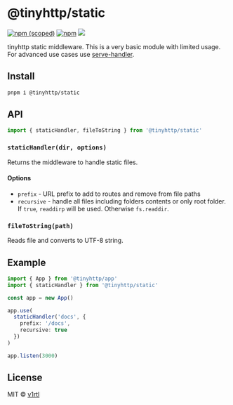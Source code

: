# @tinyhttp/static

[![npm (scoped)](https://img.shields.io/npm/v/@tinyhttp/static?style=flat-square)](npmjs.com/package/@tinyhttp/static) [![npm](https://img.shields.io/npm/dt/@tinyhttp/static?style=flat-square)](npmjs.com/package/@tinyhttp/static) [![](https://img.shields.io/badge/website-visit-hotpink?style=flat-square)](https://tinyhttp.v1rtl.site/mw/static)

tinyhttp static middleware. This is a very basic module with limited usage. For advanced use cases use [serve-handler](https://github.com/vercel/serve-handler).

## Install

```sh
pnpm i @tinyhttp/static
```

## API

```ts
import { staticHandler, fileToString } from '@tinyhttp/static'
```

### `staticHandler(dir, options)`

Returns the middleware to handle static files.

#### Options

- `prefix` - URL prefix to add to routes and remove from file paths
- `recursive` - handle all files including folders contents or only root folder. If `true`, `readdirp` will be used. Otherwise `fs.readdir`.

### `fileToString(path)`

Reads file and converts to UTF-8 string.

## Example

```ts
import { App } from '@tinyhttp/app'
import { staticHandler } from '@tinyhttp/static'

const app = new App()

app.use(
  staticHandler('docs', {
    prefix: '/docs',
    recursive: true
  })
)

app.listen(3000)
```

## License

MIT © [v1rtl](https://v1rtl.site)
